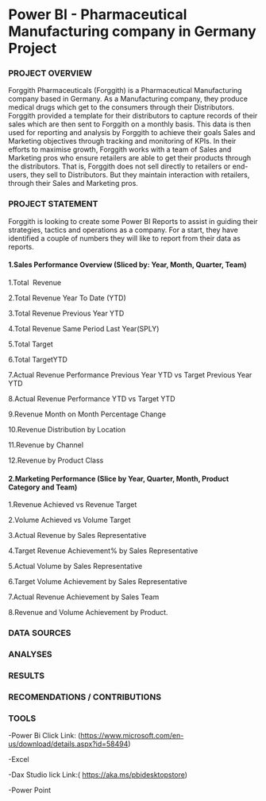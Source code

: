# Power BI - Pharmaceutical Manufacturing company in Germany Project
### PROJECT OVERVIEW 
Forggith Pharmaceuticals (Forggith) is a Pharmaceutical Manufacturing company based in Germany. As a Manufacturing company, they produce medical drugs which get to the consumers through their Distributors.
Forggith provided a template for their distributors to capture records of their sales which are then sent to Forggith on a monthly basis. This data is then used for reporting and analysis by Forggith to achieve their goals Sales and Marketing objectives through tracking and monitoring of KPIs.
In their efforts to maximise growth, Forggith works with a team of Sales and Marketing pros who ensure retailers are able to get their products through the distributors. That is, Forggith does not sell directly to retailers or end-users, they sell to Distributors. But they maintain interaction with retailers, through their Sales and Marketing pros.

### PROJECT STATEMENT 
Forggith is looking to create some Power BI Reports to assist in guiding their strategies, tactics and operations as a company. For a start, they have identified a couple of numbers they will like to report from their data as reports.

#### 1.Sales Performance Overview (Sliced by: Year, Month, Quarter, Team)

1.Total  Revenue

2.Total Revenue Year To Date (YTD)

3.Total Revenue Previous Year YTD

4.Total Revenue Same Period Last Year(SPLY)

5.Total Target

6.Total TargetYTD

7.Actual Revenue Performance Previous Year YTD vs Target Previous Year YTD

8.Actual Revenue Performance YTD vs Target YTD

9.Revenue Month on Month Percentage Change

10.Revenue Distribution by Location

11.Revenue by Channel

12.Revenue by Product Class


#### 2.Marketing Performance (Slice by Year, Quarter, Month, Product Category and Team)

1.Revenue Achieved vs Revenue Target

2.Volume Achieved vs Volume Target

3.Actual Revenue by Sales Representative

4.Target Revenue Achievement% by Sales Representative

5.Actual Volume by Sales Representative

6.Target Volume Achievement by Sales Representative

7.Actual Revenue Achievement by Sales Team

8.Revenue and Volume Achievement by Product.

### DATA SOURCES


### ANALYSES 



### RESULTS 


### RECOMENDATIONS / CONTRIBUTIONS



### TOOLS 
-Power Bi 
Click Link: (https://www.microsoft.com/en-us/download/details.aspx?id=58494) 

-Excel 

-Dax Studio 
lick Link:( https://aka.ms/pbidesktopstore)

-Power Point

